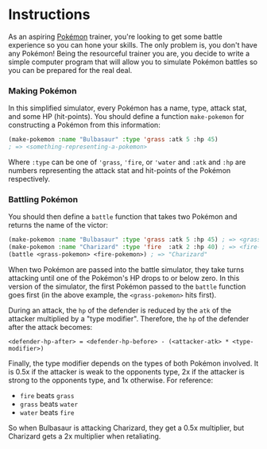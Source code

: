 # Instructions

As an aspiring [Pokémon][pokemon] trainer, you're looking to get some battle
experience so you can hone your skills. The only problem is, you don't have any
Pokémon! Being the resourceful trainer you are, you decide to write a simple
computer program that will allow you to simulate Pokémon battles so you can be
prepared for the real deal.

### Making Pokémon

In this simplified simulator, every Pokémon has a name, type, attack stat, and
some HP (hit-points). You should define a function `make-pokemon` for
constructing a Pokémon from this information:

```lisp
(make-pokemon :name "Bulbasaur" :type 'grass :atk 5 :hp 45)
; => <something-representing-a-pokemon>
```

Where `:type` can be one of `'grass`, `'fire`, or `'water` and `:atk` and `:hp`
are numbers representing the attack stat and hit-points of the Pokémon
respectively.

### Battling Pokémon

You should then define a `battle` function that takes two Pokémon and returns
the name of the victor:

```lisp
(make-pokemon :name "Bulbasaur" :type 'grass :atk 5 :hp 45) ; => <grass-pokemon>
(make-pokemon :name "Charizard" :type 'fire  :atk 2 :hp 40) ; => <fire-pokemon>
(battle <grass-pokemon> <fire-pokemon>) ; => "Charizard"
```

When two Pokémon are passed into the battle simulator, they take turns attacking
until one of the Pokémon's HP drops to or below zero. In this version of the
simulator, the first Pokémon passed to the `battle` function goes first (in the
above example, the `<grass-pokemon>` hits first).

During an attack, the `hp` of the defender is reduced by the `atk` of the
attacker multiplied by a "type modifier". Therefore, the `hp` of the defender
after the attack becomes:

```
<defender-hp-after> = <defender-hp-before> - (<attacker-atk> * <type-modifier>)
```

Finally, the type modifier depends on the types of both Pokémon involved. It is
0.5x if the attacker is weak to the opponents type, 2x if the attacker is strong
to the opponents type, and 1x otherwise. For reference:

  - `fire`  beats `grass`
  - `grass` beats `water`
  - `water` beats `fire`

So when Bulbasaur is attacking Charizard, they get a 0.5x multiplier, but
Charizard gets a 2x multiplier when retaliating.

[pokemon]: https://en.wikipedia.org/wiki/Pok%C3%A9mon
